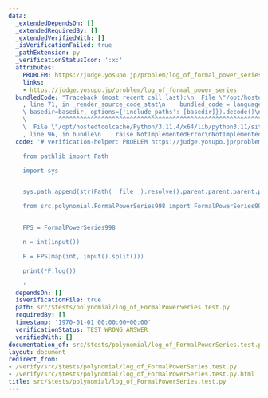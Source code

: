 ```yaml
---
data:
  _extendedDependsOn: []
  _extendedRequiredBy: []
  _extendedVerifiedWith: []
  _isVerificationFailed: true
  _pathExtension: py
  _verificationStatusIcon: ':x:'
  attributes:
    PROBLEM: https://judge.yosupo.jp/problem/log_of_formal_power_series
    links:
    - https://judge.yosupo.jp/problem/log_of_formal_power_series
  bundledCode: "Traceback (most recent call last):\n  File \"/opt/hostedtoolcache/Python/3.11.4/x64/lib/python3.11/site-packages/onlinejudge_verify/documentation/build.py\"\
    , line 71, in _render_source_code_stat\n    bundled_code = language.bundle(stat.path,\
    \ basedir=basedir, options={'include_paths': [basedir]}).decode()\n          \
    \         ^^^^^^^^^^^^^^^^^^^^^^^^^^^^^^^^^^^^^^^^^^^^^^^^^^^^^^^^^^^^^^^^^^^^^^^^^^^^^^^^^\n\
    \  File \"/opt/hostedtoolcache/Python/3.11.4/x64/lib/python3.11/site-packages/onlinejudge_verify/languages/python.py\"\
    , line 96, in bundle\n    raise NotImplementedError\nNotImplementedError\n"
  code: '# verification-helper: PROBLEM https://judge.yosupo.jp/problem/log_of_formal_power_series

    from pathlib import Path

    import sys


    sys.path.append(str(Path(__file__).resolve().parent.parent.parent.parent))

    from src.polynomial.FormalPowerSeries998 import FormalPowerSeries998


    FPS = FormalPowerSeries998

    n = int(input())

    F = FPS(map(int, input().split()))

    print(*F.log())

    '
  dependsOn: []
  isVerificationFile: true
  path: src/$tests/polynomial/log_of_FormalPowerSeries.test.py
  requiredBy: []
  timestamp: '1970-01-01 00:00:00+00:00'
  verificationStatus: TEST_WRONG_ANSWER
  verifiedWith: []
documentation_of: src/$tests/polynomial/log_of_FormalPowerSeries.test.py
layout: document
redirect_from:
- /verify/src/$tests/polynomial/log_of_FormalPowerSeries.test.py
- /verify/src/$tests/polynomial/log_of_FormalPowerSeries.test.py.html
title: src/$tests/polynomial/log_of_FormalPowerSeries.test.py
---
```


